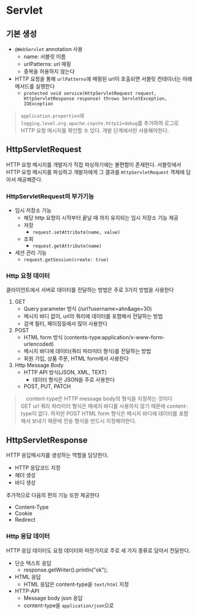 # Servlet

## 기본 생성

- `@WebServlet` annotation 사용
    - name: 서블릿 이름
    - urlPatterns: url 매핑
    - 중복을 허용하지 않는다
- HTTP 요청을 통해 `urlPatterns`에 매핑된 url이 호출되면 서블릿 컨테이너는 아래 메서드를 실행한다
    - `protected void service(HttpServletRequest request, HttpServletResponse response) throws ServletException, IOException`

> `application.properties`에 `logging.level.org.apache.coyote.http11=debug`를
> 추가하여 로그로 HTTP 요청 메시지를 확인할 수 있다.
> 개발 단계에서만 사용해야한다.

## HttpServletRequest

HTTP 요청 메시지를 개발자가 직접 파싱하기에는 불편함이 존재한다. 서블릿에서 HTTP 요청 메시지를 파싱하고 개발자에게 그 결과를 `HttpServletRequest` 객체에 담아서 제공해준다.

### HttpServletRequest의 부가기능

- 임시 저장소 기능
    - 해당 http 요청이 시작부터 끝날 때 까지 유지되는 임시 저장소 기능 제공
    - 저장
        - `request.setAttribute(name, value)`
    - 조회
        - `request.getAttribute(name)`
- 세션 관리 기능
    - `request.getSession(create: true)`

### Http 요청 데이터

클라이언트에서 서버로 데이터를 전달하는 방법은 주로 3가지 방법을 사용한다

1. GET
   - Query parameter 방식 (/url?username=ahn&age=30)
   - 메시지 바디 없이, url의 쿼리에 데이터를 포함해서 전달하는 방법
   - 검색 필터, 페이징등에서 많이 사용한다
2. POST
   - HTML form 방식 (contents-type:application/x-www-form-urlencoded)
   - 메시지 바디에 데이터(쿼리 파라미터 형식)를 전달하는 방법
   - 회원 가입, 상품 주문, HTML form에서 사용한다
3. Http Message Body
   - HTTP API 방식(JSON, XML, TEXT)
     - 데이터 형식은 JSON을 주로 사용한다
   - POST, PUT, PATCH

> 　content-type은 HTTP message body의 형식을 지정하는 것이다  
> GET url 쿼리 파라미터 형식은 메세지 바디를 사용하지 않기 때문에 content-type이 없다.
> 하지만 POST HTML form 형식은 메시지 바디에 데이터를 포함해서 보내기 때문에 전송 형식을 반드시 지정해야한다.


## HttpServletResponse

HTTP 응답메시지를 생성하는 역할을 담당한다.
- HTTP 응답코드 지정
- 헤더 생성
- 바디 생성

추가적으로 다음의 편의 기능 또한 제공한다
- Content-Type
- Cookie
- Redirect

### Http 응답 데이터

HTTP 응답 데이터도 요청 데이터와 마찬가지로 주로 세 가지 종류로 담아서 전달한다.
- 단순 텍스트 응답
  - response.getWriter().println("ok");
- HTML 응답
  - HTML 응답은 content-type을 `text/html` 지정
- HTTP-API
  - Message body json 응답
  - content-type을 `application/json`으로
